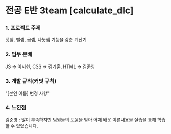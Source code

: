# 전공 E반 3team [calculate_dlc]
### 1. 프로젝트 주제
   덧셈, 뺄셈, 곱셈, 나눗셈 기능을 갖춘 계산기
### 2. 업무 분배
   JS -> 이서현, CSS -> 김기훈, HTML -> 김준영
### 3. 개발 규칙(커밋 규칙)
   "[본인 이름] 변경 사항"
### 4. 느낀점
   김준영 : 많이 부족하지만 팀원들의 도움을 받아 어제 배운 이론내용을 실습을 통해 학습할 수 있었습니다.
